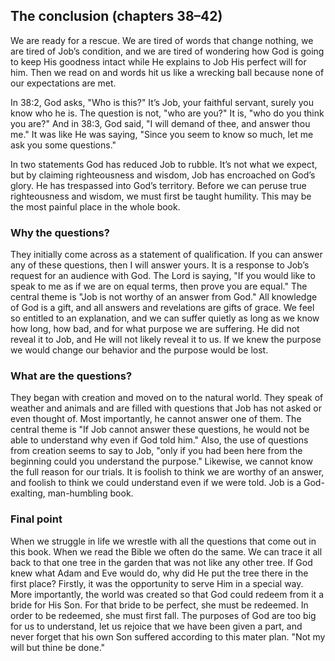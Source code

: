 ## The conclusion (chapters 38&ndash;42)

We are ready for a rescue. We are tired of words that change nothing, we are tired of Job’s condition, and we are tired of wondering how God is going to keep His goodness intact while He explains to Job His perfect will for him. Then we read on and words hit us like a wrecking ball because none of our expectations are met. 

In 38:2, God asks, "Who is this?" It’s Job, your faithful servant, surely you know who he is. The question is not, "who are you?" It is, "who do you think you are?" And in 38:3, God said, "I will demand of thee, and answer thou me." It was like He was saying, "Since you seem to know so much, let me ask you some questions."

In two statements God has reduced Job to rubble. It’s not what we expect, but by claiming righteousness and wisdom, Job has encroached on God’s glory. He has trespassed into God’s territory. Before we can peruse true righteousness and wisdom, we must first be taught humility. This may be the most painful place in the whole book. 
 
### Why the questions?

They initially come across as a statement of qualification. If you can answer any of these questions, then I will answer yours. It is a response to Job’s request for an audience with God. The Lord is saying, "If you would like to speak to me as if we are on equal terms, then prove you are equal." The central theme is "Job is not worthy of an answer from God." All knowledge of God is a gift, and all answers and revelations are gifts of grace. We feel so entitled to an explanation, and we can suffer quietly as long as we know how long, how bad, and for what purpose we are suffering. He did not reveal it to Job, and He will not likely reveal it to us. If we knew the purpose we would change our behavior and the purpose would be lost.    

### What are the questions?

They began with creation and moved on to the natural world. They speak of weather and animals and are filled with questions that Job has not asked or even thought of. Most importantly, he cannot answer one of them. The central theme is "If Job cannot answer these questions, he would not be able to understand why even if God told him." Also, the use of questions from creation seems to say to Job, "only if you had been here from the beginning could you understand the purpose." Likewise, we cannot know the full reason for our trials. It is foolish to think we are worthy of an answer, and foolish to think we could understand even if we were told. Job is a God-exalting, man-humbling book.

### Final point

When we struggle in life we wrestle with all the questions that come out in this book. When we read the Bible we often do the same. We can trace it all back to that one tree in the garden that was not like any other tree. If God knew what Adam and Eve would do, why did He put the tree there in the first place? Firstly, it was the opportunity to serve Him in a special way. More importantly, the world was created so that God could redeem from it a bride for His Son. For that bride to be perfect, she must be redeemed. In order to be redeemed, she must first fall. The purposes of God are too big for us to understand, let us rejoice that we have been given a part, and never forget that his own Son suffered according to this mater plan. "Not my will but thine be done."

